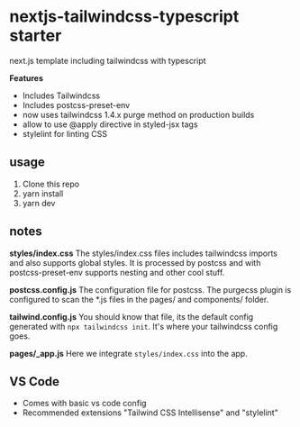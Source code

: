 # nextjs-tailwindcss-typescript starter

next.js template including tailwindcss with typescript

**Features**

- Includes Tailwindcss
- Includes postcss-preset-env
- now uses tailwindcss 1.4.x purge method on production builds
- allow to use @apply directive in styled-jsx tags
- stylelint for linting CSS

## usage

1. Clone this repo
2. yarn install
3. yarn dev

## notes

**styles/index.css**
The styles/index.css files includes tailwindcss imports and also supports global styles. It is processed by postcss and with postcss-preset-env supports nesting and other cool stuff.

**postcss.config.js**
The configuration file for postcss. The purgecss plugin is configured to scan the \*.js files in the pages/ and components/ folder.

**tailwind.config.js**
You should know that file, its the default config generated with `npx tailwindcss init`. It's where your tailwindcss config goes.

**pages/\_app.js**
Here we integrate `styles/index.css` into the app.

## VS Code
- Comes with basic vs code config
- Recommended extensions "Tailwind CSS Intellisense" and "stylelint"
